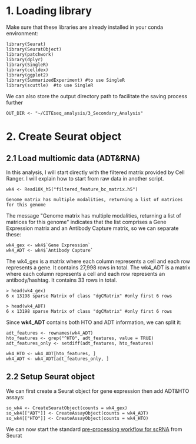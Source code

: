 # 1. Loading library 
Make sure that these libraries are already installed in your conda environment:
```
library(Seurat)
library(SeuratObject)
library(patchwork)
library(dplyr)
library(SingleR)
library(celldex)
library(ggplot2)
library(SummarizedExperiment) #to use SingleR
library(scuttle)  #to use SingleR
```
We can also store the output directory path to facilitate the saving process further   
```
OUT_DIR <- "~/CITEseq_analysis/3_Secondary_Analysis"
```

# 2. Create Seurat object 
## 2.1 Load multiomic data (ADT&RNA) 

In this analysis, I will start directly with the filtered matrix provided by Cell Ranger. I will explain how to start from raw data in another script.
```
wk4 <- Read10X_h5("filtered_feature_bc_matrix.h5")
```
```
Genome matrix has multiple modalities, returning a list of matrices for this genome
```
The message "Genome matrix has multiple modalities, returning a list of matrices for this genome" indicates that the list comprises a Gene Expression matrix and an Antibody Capture matrix, so we can separate these:
```
wk4_gex <- wk4$`Gene Expression` 
wk4_ADT <- wk4$`Antibody Capture`
```
The wk4_gex is a matrix where each column represents a cell and each row represents a gene. It contains 27,998 rows in total. The wk4_ADT is a matrix where each column represents a cell and each row represents an antibody/hashtag. It contains 33 rows in total.
```
> head(wk4_gex)
6 x 13198 sparse Matrix of class "dgCMatrix" #only first 6 rows

> head(wk4_ADT)
6 x 13198 sparse Matrix of class "dgCMatrix" #only first 6 rows
```
Since **wk4_ADT** contains both HTO and ADT information, we can split it:
```
adt_features <- rownames(wk4_ADT)
hto_features <- grep("^HTO", adt_features, value = TRUE)
adt_features_only <- setdiff(adt_features, hto_features)

wk4_HTO <- wk4_ADT[hto_features, ]
wk4_ADT <- wk4_ADT[adt_features_only, ]
```
## 2.2 Setup Seurat object
We can first create a Seurat object for gene expression then add ADT&HTO assays:
```
so_wk4 <- CreateSeuratObject(counts = wk4_gex)
so_wk4[["ADT"]] <- CreateAssayObject(counts = wk4_ADT)
so_wk4[["HTO"]] <- CreateAssayObject(counts = wk4_HTO)
```
We can now start the standard [pre-processing workflow for scRNA](https://satijalab.org/seurat/articles/pbmc3k_tutorial) from Seurat 
